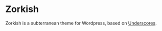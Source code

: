 Zorkish
===

Zorkish is a subterranean theme for Wordpress, based on [Underscores](http://underscores.me).